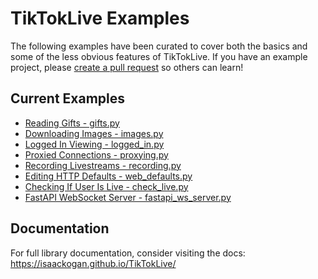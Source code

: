 # TikTokLive Examples

The following examples have been curated to cover both the basics and some of the less obvious features of TikTokLive. 
If you have an example project, please [create a pull request](https://github.com/isaackogan/TikTokLive/pulls) so others can learn!

## Current Examples
- [Reading Gifts - gifts.py](gifts.py)
- [Downloading Images - images.py](images.py)
- [Logged In Viewing - logged_in.py](logged_in.py)
- [Proxied Connections - proxying.py](proxying.py)
- [Recording Livestreams - recording.py](recording.py)
- [Editing HTTP Defaults - web_defaults.py](web_defaults.py)
- [Checking If User Is Live - check_live.py](check_live.py)
- [FastAPI WebSocket Server - fastapi_ws_server.py](fastapi_ws_server.py)


## Documentation

For full library documentation, consider visiting the docs: https://isaackogan.github.io/TikTokLive/